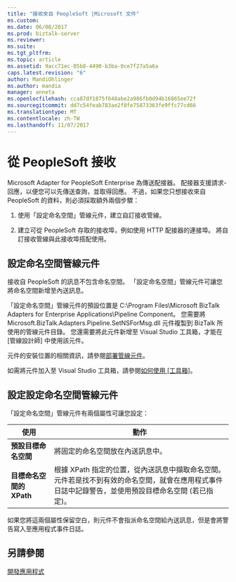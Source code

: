 ```yaml
---
title: "接收來自 PeopleSoft |Microsoft 文件"
ms.custom: 
ms.date: 06/08/2017
ms.prod: biztalk-server
ms.reviewer: 
ms.suite: 
ms.tgt_pltfrm: 
ms.topic: article
ms.assetid: 9acc71ec-05b8-4490-b3ba-0ce7f27a5a6a
caps.latest.revision: "6"
author: MandiOhlinger
ms.author: mandia
manager: anneta
ms.openlocfilehash: cca87df1875f648abe2a986fb0d94b16865ee72f
ms.sourcegitcommit: dd7c54feab783ae2f8fe75873363fe9ffc77cd66
ms.translationtype: MT
ms.contentlocale: zh-TW
ms.lasthandoff: 11/07/2017
---
```

# <a name="receiving-from-peoplesoft"></a>從 PeopleSoft 接收
Microsoft Adapter for PeopleSoft Enterprise 為傳送配接器。 配接器支援請求-回應，以便您可以先傳送查詢，並取得回應。 不過，如果您只想接收來自 PeopleSoft 的資料，則必須採取額外兩個步驟：  
  
1.  使用「設定命名空間」管線元件，建立自訂接收管線。  
  
2.  建立可從 PeopleSoft 存取的接收埠，例如使用 HTTP 配接器的連接埠。 將自訂接收管線與此接收埠搭配使用。  
  
## <a name="set-namespace-pipeline-component"></a>設定命名空間管線元件  
 接收自 PeopleSoft 的訊息不包含命名空間。 「設定命名空間」管線元件可讓您將命名空間新增至內送訊息。  
  
 「設定命名空間」管線元件的預設位置是 C:\Program Files\Microsoft BizTalk Adapters for Enterprise Applications\Pipeline Component。 您需要將 Microsoft.BizTalk.Adapters.Pipeline.SetNSForMsg.dll 元件複製到 BizTalk 所使用的管線元件目錄。 您還需要將此元件新增至 Visual Studio 工具箱，才能在 [管線設計師] 中使用該元件。  
  
 元件的安裝位置的相關資訊，請參閱[部署管線元件](../core/deploying-pipeline-components.md)。  
  
 如需將元件加入至 Visual Studio 工具箱，請參閱[如何使用 [工具箱]](../core/how-to-use-the-toolbox.md)。  
  
## <a name="configure-the-set-namespace-pipeline-component"></a>設定設定命名空間管線元件  
 「設定命名空間」管線元件有兩個屬性可讓您設定：  
  
|使用|動作|  
|--------------|----------------|  
|**預設目標命名空間**|將固定的命名空間放在內送訊息中。|  
|**目標命名空間的 XPath**|根據 XPath 指定的位置，從內送訊息中擷取命名空間。 元件若是找不到有效的命名空間，就會在應用程式事件日誌中記錄警告，並使用預設目標命名空間 (若已指定)。|  
  
 如果您將這兩個屬性保留空白，則元件不會指派命名空間給內送訊息，但是會將警告寫入至應用程式事件日誌。  
  
## <a name="see-also"></a>另請參閱  
 [開發應用程式](../core/developing-applications4.md)